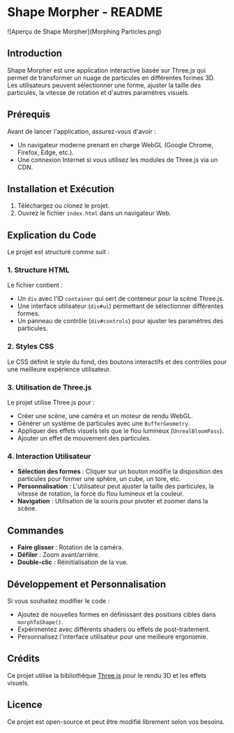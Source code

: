 # Shape Morpher - README

![Aperçu de Shape Morpher](Morphing Particles.png)

## Introduction
Shape Morpher est une application interactive basée sur Three.js qui permet de transformer un nuage de particules en différentes formes 3D. Les utilisateurs peuvent sélectionner une forme, ajuster la taille des particules, la vitesse de rotation et d'autres paramètres visuels.

## Prérequis
Avant de lancer l'application, assurez-vous d'avoir :
- Un navigateur moderne prenant en charge WebGL (Google Chrome, Firefox, Edge, etc.).
- Une connexion Internet si vous utilisez les modules de Three.js via un CDN.

## Installation et Exécution
1. Téléchargez ou clonez le projet.
2. Ouvrez le fichier `index.html` dans un navigateur Web.

## Explication du Code
Le projet est structuré comme suit :

### 1. Structure HTML
Le fichier contient :
- Un `div` avec l'ID `container` qui sert de conteneur pour la scène Three.js.
- Une interface utilisateur (`div#ui`) permettant de sélectionner différentes formes.
- Un panneau de contrôle (`div#controls`) pour ajuster les paramètres des particules.

### 2. Styles CSS
Le CSS définit le style du fond, des boutons interactifs et des contrôles pour une meilleure expérience utilisateur.

### 3. Utilisation de Three.js
Le projet utilise Three.js pour :
- Créer une scène, une caméra et un moteur de rendu WebGL.
- Générer un système de particules avec une `BufferGeometry`.
- Appliquer des effets visuels tels que le flou lumineux (`UnrealBloomPass`).
- Ajouter un effet de mouvement des particules.

### 4. Interaction Utilisateur
- **Sélection des formes** : Cliquer sur un bouton modifie la disposition des particules pour former une sphère, un cube, un tore, etc.
- **Personnalisation** : L'utilisateur peut ajuster la taille des particules, la vitesse de rotation, la force du flou lumineux et la couleur.
- **Navigation** : Utilisation de la souris pour pivoter et zoomer dans la scène.

## Commandes
- **Faire glisser** : Rotation de la caméra.
- **Défiler** : Zoom avant/arrière.
- **Double-clic** : Réinitialisation de la vue.

## Développement et Personnalisation
Si vous souhaitez modifier le code :
- Ajoutez de nouvelles formes en définissant des positions cibles dans `morphToShape()`.
- Expérimentez avec différents shaders ou effets de post-traitement.
- Personnalisez l'interface utilisateur pour une meilleure ergonomie.

## Crédits
Ce projet utilise la bibliothèque [Three.js](https://threejs.org/) pour le rendu 3D et les effets visuels.

## Licence
Ce projet est open-source et peut être modifié librement selon vos besoins.

